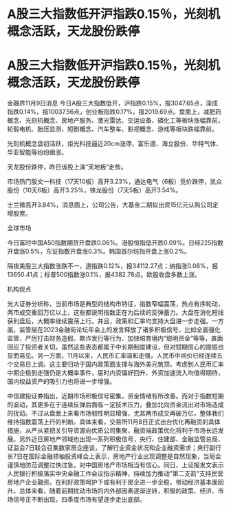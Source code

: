 # A股三大指数低开沪指跌0.15％，光刻机概念活跃，天龙股份跌停

# A股三大指数低开沪指跌0.15％，光刻机概念活跃，天龙股份跌停

金融界11月9日消息
今日A股三大指数低开，沪指跌0.15%，报3047.65点，深成指跌0.14%，报10037.56点，创业板指跌0.17%，报2019.69点。盘面上，减肥药概念、光刻机概念、房地产服务、激光雷达、交运设备、磷化工等板块涨幅靠前，轮毂电机、胎压监测、短剧概念、汽车整车、影视概念、游戏等板块跌幅靠前。

光刻机概念盘初活跃，炬光科技逼近20cm涨停，富乐德、海立股份、华特气体、华亚智能等纷纷跟涨。

天龙股份跌停，昨日该股上演“天地板”走势。

市场热门股文一科技（17天10板）高开3.23%，通达电气（6板）竞价跌停，凯众股份（10天6板）高开3.25%，锋龙股份（7天5板）高开3.54%。

士兰微高开3.84%，消息面上，公司公告，大基金二期拟出资15亿元认购公司定增股票。

全球市场

今日富时中国A50指数期货开盘跌0.06%。港股恒指低开跌0.09%。日经225指数开盘涨0.5%，东证指数开盘涨0.3%。韩国首尔综指开盘上涨0.2%。

隔夜美股三大指数涨跌不一，道指跌0.12%，报34112.27点；纳指涨0.08%，报13650.41点；标普500指数涨0.1%，报4382.78点。欧股收盘多数上涨。

机构观点

光大证券分析称，当前市场是典型的结构市特征，指数窄幅震荡，热点有序轮动，两市成交重回万亿以上，这些都说明指数正在为后续的反弹蓄力。大盘在消化短线获利盘后，大概率继续震荡上行。并且，政策和汇率均支持大盘进一步走强。一方面，监管层在2023金融街论坛年会上的发言释放了诸多积极信号，比如全面强化监管、严厉打击财务造假、欺诈发行等行为、加快培育境内“聪明资金”等等，直面回应了投资者关切。虽然这些表态都属于中长期制度建设，但对短期信心的提振也显而易见。另一方面，11月以来，人民币汇率温和走强，人民币中间价已经连续五个交易日上调。这主要归功于国内政策面支撑与海外美元筑顶。考虑到人民币汇率中期企稳到走强仍是大概率事件，届时内资偏好回升、外资加速流入均值得期待，国内权益资产的吸引力也将进一步增强。

中信建投证券指出，近期市场积极信号密集，资金情绪有所改善。而对于指数短期的波动，其更多在于连续反弹后面临一定技术压力，叠加北向资金流出对市场造成的扰动。不过从盘面上来看市场韧性明显增强，尤其两市成交再破万亿，整体我们维持指数震荡上行的判断。具体来看，交易所11月8日正式出台优化再融资的具体措施，从严从紧把关引导资源向优质公司集聚，融资端政策优化将利于市场长远发展。另外近日房地产领域也出现一系列积极信号，央行、住建部、金融监管总局、证监会7日联合召集数家房企座谈，了解行业资金状况和企业融资需求；央行副行长7日在国际金融领袖投资峰会上表示，房地产行业出现调整是自然现象，当局会谨慎地防范调整过快过急，对中国房地产市场相当有信心。同日，上证报发文表示人民银行积极落实中央金融工作会议指示精神，持续加力推动"第二支箭"支持民营房地产企业融资。在利好政策呵护下或有利于房企进一步企稳，带动经济基本面回升。总体来看，随着前期扰动市场的内外部因素逐渐逆转，积极的政策、经济、市场信号正不断出现，四季度市场有望逐步走出底部。

